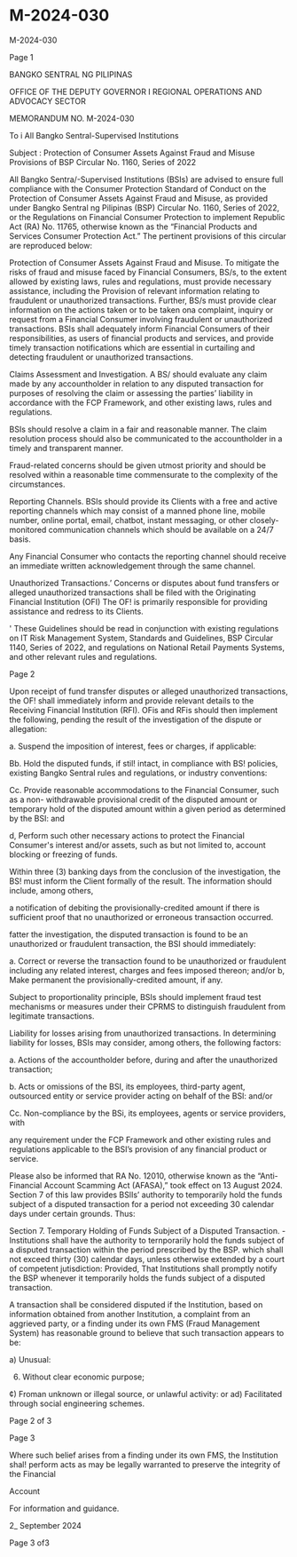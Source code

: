 # M-2024-030

M-2024-030

Page 1

BANGKO SENTRAL NG PILIPINAS

OFFICE OF THE DEPUTY GOVERNOR I REGIONAL OPERATIONS AND ADVOCACY SECTOR

MEMORANDUM NO. M-2024-030

To i All Bangko Sentral-Supervised Institutions

Subject : Protection of Consumer Assets Against Fraud and Misuse Provisions of BSP Circular No. 1160, Series of 2022

All Bangko Sentra/-Supervised Institutions (BSIs) are advised to ensure full compliance with the Consumer Protection Standard of Conduct on the Protection of Consumer Assets Against Fraud and Misuse, as provided under Bangko Sentral ng Pilipinas (BSP) Circular No. 1160, Series of 2022, or the Regulations on Financial Consumer Protection to implement Republic Act (RA) No. 11765, otherwise known as the “Financial Products and Services Consumer Protection Act.” The pertinent provisions of this circular are reproduced below:

Protection of Consumer Assets Against Fraud and Misuse. To mitigate the risks of fraud and misuse faced by Financial Consumers, BS/s, to the extent allowed by existing laws, rules and regulations, must provide necessary assistance, including the Provision of relevant information relating to fraudulent or unauthorized transactions. Further, BS/s must provide clear information on the actions taken or to be taken ona complaint, inquiry or request from a Financial Consumer involving fraudulent or unauthorized transactions. BSIs shall adequately inform Financial Consumers of their responsibilities, as users of financial products and services, and provide timely transaction notifications which are essential in curtailing and detecting fraudulent or unauthorized transactions.

Claims Assessment and Investigation. A BS/ should evaluate any claim made by any accountholder in relation to any disputed transaction for purposes of resolving the claim or assessing the parties’ liability in accordance with the FCP Framework, and other existing laws, rules and regulations.

BSIs should resolve a claim in a fair and reasonable manner. The claim resolution process should also be communicated to the accountholder in a timely and transparent manner.

Fraud-related concerns should be given utmost priority and should be resolved within a reasonable time commensurate to the complexity of the circumstances.

Reporting Channels. BSIs should provide its Clients with a free and active reporting channels which may consist of a manned phone line, mobile number, online portal, email, chatbot, instant messaging, or other closely-monitored communication channels which should be available on a 24/7 basis.

Any Financial Consumer who contacts the reporting channel should receive an immediate written acknowledgement through the same channel.

Unauthorized Transactions.’ Concerns or disputes about fund transfers or alleged unauthorized transactions shall be filed with the Originating Financial Institution (OFI) The OF! is primarily responsible for providing assistance and redress to its Clients.

' These Guidelines should be read in conjunction with existing regulations on IT Risk Management System, Standards and Guidelines, BSP Circular 1140, Series of 2022, and regulations on National Retail Payments Systems, and other relevant rules and regulations.

Page 2

Upon receipt of fund transfer disputes or alleged unauthorized transactions, the OF! shall immediately inform and provide relevant details to the Receiving Financial Institution (RFI). OFis and RFis should then implement the following, pending the result of the investigation of the dispute or allegation:

a. Suspend the imposition of interest, fees or charges, if applicable:

Bb. Hold the disputed funds, if stil! intact, in compliance with BS! policies, existing Bangko Sentral rules and regulations, or industry conventions:

Cc. Provide reasonable accommodations to the Financial Consumer, such as a non- withdrawable provisional credit of the disputed amount or temporary hold of the disputed amount within a given period as determined by the BSI: and

d, Perform such other necessary actions to protect the Financial Consumer's interest and/or assets, such as but not limited to, account blocking or freezing of funds.

Within three (3) banking days from the conclusion of the investigation, the BS! must inform the Client formally of the result. The information should include, among others,

a notification of debiting the provisionally-credited amount if there is sufficient proof that no unauthorized or erroneous transaction occurred.

fatter the investigation, the disputed transaction is found to be an unauthorized or fraudulent transaction, the BSI should immediately:

a. Correct or reverse the transaction found to be unauthorized or fraudulent including any related interest, charges and fees imposed thereon; and/or b, Make permanent the provisionally-credited amount, if any.

Subject to proportionality principle, BSIs should implement fraud test mechanisms or measures under their CPRMS to distinguish fraudulent from legitimate transactions.

Liability for losses arising from unauthorized transactions. In determining liability for losses, BSIs may consider, among others, the following factors:

a. Actions of the accountholder before, during and after the unauthorized transaction;

b. Acts or omissions of the BSI, its employees, third-party agent, outsourced entity or service provider acting on behalf of the BSI: and/or

Cc. Non-compliance by the BSi, its employees, agents or service providers, with

any requirement under the FCP Framework and other existing rules and regulations applicable to the BSI’s provision of any financial product or service.

Please also be informed that RA No. 12010, otherwise known as the “Anti-Financial Account Scamming Act (AFASA),” took effect on 13 August 2024. Section 7 of this law provides BSlIs’ authority to temporarily hold the funds subject of a disputed transaction for a period not exceeding 30 calendar days under certain grounds. Thus:

Section 7. Temporary Holding of Funds Subject of a Disputed Transaction. - Institutions shall have the authority to ternporarily hold the funds subject of a disputed transaction within the period prescribed by the BSP. which shall not exceed thirty (30) calendar days, unless otherwise extended by a court of competent jutisdiction: Provided, That Institutions shall promptly notify the BSP whenever it temporarily holds the funds subject of a disputed transaction.

A transaction shall be considered disputed if the Institution, based on information obtained from another Institution, a complaint from an aggrieved party, or a finding under its own FMS (Fraud Management System) has reasonable ground to believe that such transaction appears to be:

a) Unusual:

6) Without clear economic purpose;

¢) Froman unknown or illegal source, or unlawful activity: or ad) Facilitated through social engineering schemes.

Page 2 of 3

Page 3

Where such belief arises from a finding under its own FMS, the Institution shal! perform acts as may be legally warranted to preserve the integrity of the Financial

Account

For information and guidance.

2_ September 2024

Page 3 of3